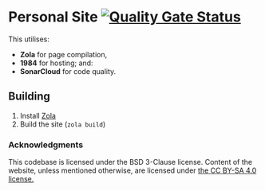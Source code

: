 # Personal Site [![Quality Gate Status](https://sonarcloud.io/api/project_badges/measure?project=doamatto_personal-site&metric=alert_status)](https://sonarcloud.io/dashboard?id=doamatto_personal-site)

This utilises:
- **Zola** for page compilation,
- **1984** for hosting; and:
- **SonarCloud** for code quality.

## Building
1. Install [Zola](https://getzola.org)
2. Build the site (`zola build`)

### Acknowledgments
This codebase is licensed under the BSD 3-Clause license. Content of the website, unless mentioned otherwise, are licensed under [the CC BY-SA 4.0 license.](https://creativecommons.org/licenses/by-sa/4.0/deed.fr)
